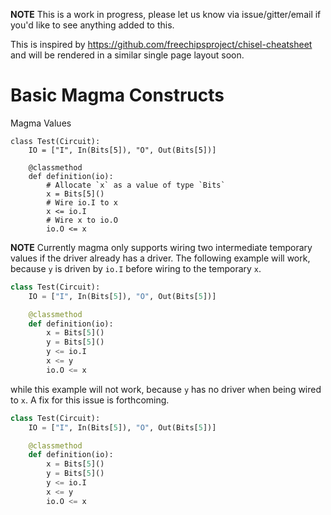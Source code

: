 **NOTE** This is a work in progress, please let us know via issue/gitter/email
if you'd like to see anything added to this.

This is inspired by https://github.com/freechipsproject/chisel-cheatsheet and
will be rendered in a similar single page layout soon.

# Basic Magma Constructs
Magma Values
```
class Test(Circuit):
    IO = ["I", In(Bits[5]), "O", Out(Bits[5])]

    @classmethod
    def definition(io):
        # Allocate `x` as a value of type `Bits`
        x = Bits[5]()
        # Wire io.I to x
        x <= io.I
        # Wire x to io.O
        io.O <= x
```

**NOTE** Currently magma only supports wiring two intermediate temporary values
if the driver already has a driver.  The following example will work, because `y` is 
driven by `io.I` before wiring to the temporary `x`.

```python
class Test(Circuit):
    IO = ["I", In(Bits[5]), "O", Out(Bits[5])]

    @classmethod
    def definition(io):
        x = Bits[5]()
        y = Bits[5]()
        y <= io.I
        x <= y
        io.O <= x
```
while this example will not work, because `y` has no driver when being wired to
`x`.  A fix for this issue is forthcoming.
```python
class Test(Circuit):
    IO = ["I", In(Bits[5]), "O", Out(Bits[5])]

    @classmethod
    def definition(io):
        x = Bits[5]()
        y = Bits[5]()
        y <= io.I
        x <= y
        io.O <= x
```
